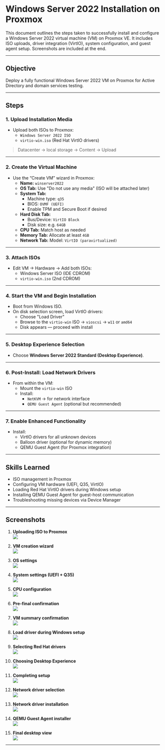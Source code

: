 # Windows Server 2022 Installation on Proxmox

This document outlines the steps taken to successfully install and configure a Windows Server 2022 virtual machine (VM) on Proxmox VE. It includes ISO uploads, driver integration (VirtIO), system configuration, and guest agent setup. Screenshots are included at the end.

---

## Objective

Deploy a fully functional Windows Server 2022 VM on Proxmox for Active Directory and domain services testing.

---

## Steps

### 1. Upload Installation Media
- Upload both ISOs to Proxmox:
  - `Windows Server 2022 ISO`
  - `virtio-win.iso` (Red Hat VirtIO drivers)

> Datacenter → local storage → Content → Upload

---

### 2. Create the Virtual Machine
- Use the “Create VM” wizard in Proxmox:
  - **Name:** `winserver2022`
  - **OS Tab:** Use "Do not use any media" (ISO will be attached later)
  - **System Tab:**
    - Machine type: `q35`
    - BIOS: `OVMF (UEFI)`
    - Enable TPM and Secure Boot if desired
  - **Hard Disk Tab:**
    - Bus/Device: `VirtIO Block`
    - Disk size: e.g. `64GB`
  - **CPU Tab:** Match host as needed
  - **Memory Tab:** Allocate at least `4GB`
  - **Network Tab:** Model: `VirtIO (paravirtualized)`

---

### 3. Attach ISOs
- Edit VM → Hardware → Add both ISOs:
  - Windows Server ISO (IDE CDROM)
  - `virtio-win.iso` (2nd CDROM)

---

### 4. Start the VM and Begin Installation
- Boot from Windows ISO.
- On disk selection screen, load VirtIO drivers:
  - Choose "Load Driver"
  - Browse to the `virtio-win` ISO → `vioscsi` → `w11` or `amd64`
  - Disk appears — proceed with install

---

### 5. Desktop Experience Selection
- Choose **Windows Server 2022 Standard (Desktop Experience)**.

---

### 6. Post-Install: Load Network Drivers
- From within the VM:
  - Mount the `virtio-win` ISO
  - Install:
    - `NetKVM` → for network interface
    - `QEMU Guest Agent` (optional but recommended)

---

### 7. Enable Enhanced Functionality
- Install:
  - VirtIO drivers for all unknown devices
  - Balloon driver (optional for dynamic memory)
  - QEMU Guest Agent (for Proxmox integration)

---

## Skills Learned

- ISO management in Proxmox
- Configuring VM hardware (UEFI, Q35, VirtIO)
- Loading Red Hat VirtIO drivers during Windows setup
- Installing QEMU Guest Agent for guest-host communication
- Troubleshooting missing devices via Device Manager

---


## Screenshots

1. **Uploading ISO to Proxmox**  
   ![](images/upload-iso-to-proxmox.png)

2. **VM creation wizard**  
   ![](images/Create-VM.png)

3. **OS settings**  
   ![](images/os-tab.png)

4. **System settings (UEFI + Q35)**  
   ![](images/system-tab.png)

5. **CPU configuration**  
   ![](images/cpu-tab.png)

6. **Pre-final confirmation**  
   ![](images/confirm-settings.png)

7. **VM summary confirmation**  
   ![](images/confirm-settings2.png)

8. **Load driver during Windows setup**  
   ![](images/load-virtIO-drivers.png)

9. **Selecting Red Hat drivers**  
   ![](images/load-virtIO-drivers-choose-redhat.png)

10. **Choosing Desktop Experience**  
    ![](images/desktop-experience.png)

11. **Completing setup**  
    ![](images/finish-setup.png)

12. **Network driver selection**  
    ![](images/netkvm.png)

13. **Network driver installation**  
    ![](images/netkvm-install.png)

14. **QEMU Guest Agent installer**  
    ![](images/install-qemu-agent.png)

15. **Final desktop view**  
    ![](images/winserver2022.png)



---
